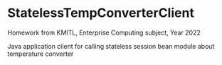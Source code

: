 # StatelessTempConverterClient
Homework from KMITL, Enterprise Computing subject, Year 2022

Java application client for calling stateless session bean module about temperature converter
